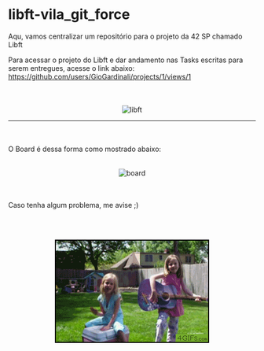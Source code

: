 # libft-vila_git_force
Aqu, vamos centralizar um repositório para o projeto da 42 SP chamado Libft

Para acessar o projeto do Libft e dar andamento nas Tasks escritas para serem entregues, acesse o link abaixo: 
https://github.com/users/GioGardinali/projects/1/views/1
<br><br>

<div align="center" style="display:inline_block"><br/>
    <img align="center" high="30%" alt="libft" src="https://github.com/GioGardinali/libft-vila_git_force/assets/78451238/f1df48f4-56db-4c7f-b862-2ac88e5c4e7c"/>
</div>

<hr>

<br><br>
O Board é dessa forma como mostrado abaixo:
<div align="center" style="display:inline_block"><br/>
    <img align="center" high="50%" alt="board" src="https://github.com/GioGardinali/libft-vila_git_force/assets/78451238/ebecccda-6254-4450-a12d-92b257b6bfad"/>
</div>

<br><br>
Caso tenha algum problema, me avise ;)

<br><br>
<div align="center">
  <img src="https://github.com/GioGardinali/libft-vila_git_force/blob/main/gitforce.gif" alt="Bom projeto, Vila!"/>
</div>

